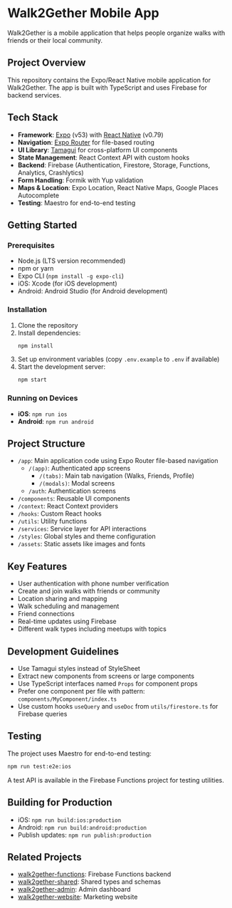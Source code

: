 # Walk2Gether Mobile App

Walk2Gether is a mobile application that helps people organize walks with friends or their local community.

## Project Overview

This repository contains the Expo/React Native mobile application for Walk2Gether. The app is built with TypeScript and uses Firebase for backend services.

## Tech Stack

- **Framework**: [Expo](https://expo.dev/) (v53) with [React Native](https://reactnative.dev/) (v0.79)
- **Navigation**: [Expo Router](https://docs.expo.dev/router/introduction/) for file-based routing
- **UI Library**: [Tamagui](https://tamagui.dev/) for cross-platform UI components
- **State Management**: React Context API with custom hooks
- **Backend**: Firebase (Authentication, Firestore, Storage, Functions, Analytics, Crashlytics)
- **Form Handling**: Formik with Yup validation
- **Maps & Location**: Expo Location, React Native Maps, Google Places Autocomplete
- **Testing**: Maestro for end-to-end testing

## Getting Started

### Prerequisites

- Node.js (LTS version recommended)
- npm or yarn
- Expo CLI (`npm install -g expo-cli`)
- iOS: Xcode (for iOS development)
- Android: Android Studio (for Android development)

### Installation

1. Clone the repository
2. Install dependencies:
   ```bash
   npm install
   ```
3. Set up environment variables (copy `.env.example` to `.env` if available)
4. Start the development server:
   ```bash
   npm start
   ```

### Running on Devices

- **iOS**: `npm run ios`
- **Android**: `npm run android`

## Project Structure

- `/app`: Main application code using Expo Router file-based navigation
  - `/(app)`: Authenticated app screens
    - `/(tabs)`: Main tab navigation (Walks, Friends, Profile)
    - `/(modals)`: Modal screens
  - `/auth`: Authentication screens
- `/components`: Reusable UI components
- `/context`: React Context providers
- `/hooks`: Custom React hooks
- `/utils`: Utility functions
- `/services`: Service layer for API interactions
- `/styles`: Global styles and theme configuration
- `/assets`: Static assets like images and fonts

## Key Features

- User authentication with phone number verification
- Create and join walks with friends or community
- Location sharing and mapping
- Walk scheduling and management
- Friend connections
- Real-time updates using Firebase
- Different walk types including meetups with topics

## Development Guidelines

- Use Tamagui styles instead of StyleSheet
- Extract new components from screens or large components
- Use TypeScript interfaces named `Props` for component props
- Prefer one component per file with pattern: `components/MyComponent/index.ts`
- Use custom hooks `useQuery` and `useDoc` from `utils/firestore.ts` for Firebase queries

## Testing

The project uses Maestro for end-to-end testing:

```bash
npm run test:e2e:ios
```

A test API is available in the Firebase Functions project for testing utilities.

## Building for Production

- iOS: `npm run build:ios:production`
- Android: `npm run build:android:production`
- Publish updates: `npm run publish:production`

## Related Projects

- [walk2gether-functions](https://github.com/Project-Walk2Gether/walk2gether-functions): Firebase Functions backend
- [walk2gether-shared](https://github.com/Project-Walk2Gether/walk2gether-shared): Shared types and schemas
- [walk2gether-admin](https://github.com/Project-Walk2Gether/walk2gether-admin): Admin dashboard
- [walk2gether-website](https://github.com/Project-Walk2Gether/walk2gether-website): Marketing website
